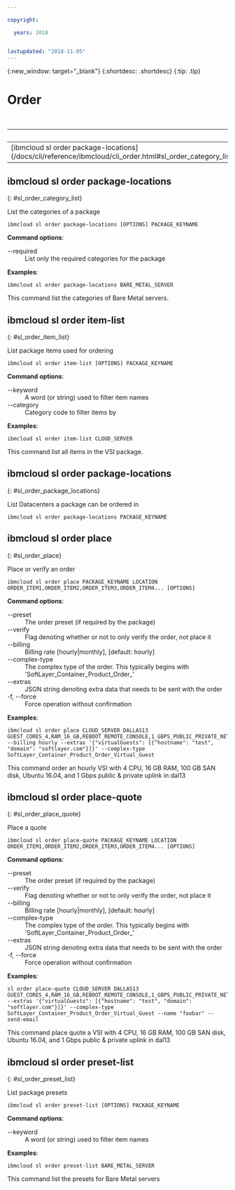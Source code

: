 ```yaml
---

copyright:

  years: 2018


lastupdated: "2018-11-05"
---
```


{:new_window: target="_blank"}
{:shortdesc: .shortdesc}
{:tip: .tip}

# Order

<table summary="Alphabetically ordered general {{site.data.keyword.BluSoftlayer_notm}} infrastructure commands that have links that bring you to more info for the command">
 <caption>Table 1. {{site.data.keyword.BluSoftlayer_notm}} instrastructure orders</caption>
 <thead>
 <th colspan="6">{{site.data.keyword.BluSoftlayer_notm}} instrastructure orders</th>
 </thead>
 <tbody>
 <tr>
  <td>[ibmcloud sl order package-locations](/docs/cli/reference/ibmcloud/cli_order.html#sl_order_category_list)</td>
  <td>[ibmcloud sl order item-list](/docs/cli/reference/ibmcloud/cli_order.html#sl_order_item_list)</td>
  <td>[ibmcloud sl order package-locations](/docs/cli/reference/ibmcloud/cli_order.html#sl_order_package_locations)</td>
  <td>[ibmcloud sl order place](/docs/cli/reference/ibmcloud/cli_order.html#sl_order_place)</td>
  <td>[ibmcloud sl order place-quote](/docs/cli/reference/ibmcloud/cli_order.html#sl_order_place_quote)</td>
  <td>[ibmcloud sl order preset-list](/docs/cli/reference/ibmcloud/cli_order.html#sl_order_preset_list)</td>
 </tr>
 </tbody>
</table>

## ibmcloud sl order package-locations
{: #sl_order_category_list}

List the categories of a package
```
ibmcloud sl order package-locations [OPTIONS] PACKAGE_KEYNAME
```

<strong>Command options</strong>:
<dl>
<dt>--required</dt>
<dd>List only the required categories for the package</dd>
</dl>

**Examples**:
```
ibmcloud sl order package-locations BARE_METAL_SERVER
```
This command list the categories of Bare Metal servers.

## ibmcloud sl order item-list
{: #sl_order_item_list}

List package items used for ordering
```
ibmcloud sl order item-list [OPTIONS] PACKAGE_KEYNAME
```

<strong>Command options</strong>:
<dl>
<dt>--keyword</dt>
<dd>A word (or string) used to filter item names</dd>
<dt>--category</dt>
<dd>Category code to filter items by</dd>
</dl>

**Examples**:
```
ibmcloud sl order item-list CLOUD_SERVER
```
This command list all items in the VSI package.

## ibmcloud sl order package-locations
{: #sl_order_package_locations}

List Datacenters a package can be ordered in
```
ibmcloud sl order package-locations PACKAGE_KEYNAME
```

## ibmcloud sl order place
{: #sl_order_place}

Place or verify an order
```
ibmcloud sl order place PACKAGE_KEYNAME LOCATION ORDER_ITEM1,ORDER_ITEM2,ORDER_ITEM3,ORDER_ITEM4... [OPTIONS]
```

<strong>Command options</strong>:
<dl>
<dt>--preset</dt>
<dd>The order preset (if required by the package)</dd>
<dt>--verify</dt>
<dd>Flag denoting whether or not to only verify the order, not place it</dd>
<dt>--billing</dt>
<dd>Billing rate [hourly|monthly], [default: hourly]</dd>
<dt>--complex-type</dt>
<dd>The complex type of the order. This typically begins with 'SoftLayer_Container_Product_Order_'</dd>
<dt>--extras</dt>
<dd>JSON string denoting extra data that needs to be sent with the order</dd>
<dt>-f, --force</dt>
<dd>Force operation without confirmation</dd>
</dl>

**Examples**:
```
ibmcloud sl order place CLOUD_SERVER DALLAS13 GUEST_CORES_4,RAM_16_GB,REBOOT_REMOTE_CONSOLE,1_GBPS_PUBLIC_PRIVATE_NETWORK_UPLINKS,BANDWIDTH_0_GB_2,1_IP_ADDRESS,GUEST_DISK_100_GB_SAN,OS_UBUNTU_16_04_LTS_XENIAL_XERUS_MINIMAL_64_BIT_FOR_VSI,MONITORING_HOST_PING,NOTIFICATION_EMAIL_AND_TICKET,AUTOMATED_NOTIFICATION,UNLIMITED_SSL_VPN_USERS_1_PPTP_VPN_USER_PER_ACCOUNT,NESSUS_VULNERABILITY_ASSESSMENT_REPORTING --billing hourly --extras '{"virtualGuests": [{"hostname": "test", "domain": "softlayer.com"}]}' --complex-type SoftLayer_Container_Product_Order_Virtual_Guest
```
This command order an hourly VSI with 4 CPU, 16 GB RAM, 100 GB SAN disk, Ubuntu 16.04, and 1 Gbps public & private uplink in dal13

## ibmcloud sl order place-quote
{: #sl_order_place_quote}

Place a quote
```
ibmcloud sl order place-quote PACKAGE_KEYNAME LOCATION ORDER_ITEM1,ORDER_ITEM2,ORDER_ITEM3,ORDER_ITEM4... [OPTIONS]
```

<strong>Command options</strong>:
<dl>
<dt>--preset</dt>
<dd>The order preset (if required by the package)</dd>
<dt>--verify</dt>
<dd>Flag denoting whether or not to only verify the order, not place it</dd>
<dt>--billing</dt>
<dd>Billing rate [hourly|monthly], [default: hourly]</dd>
<dt>--complex-type</dt>
<dd>The complex type of the order. This typically begins with 'SoftLayer_Container_Product_Order_'</dd>
<dt>--extras</dt>
<dd>JSON string denoting extra data that needs to be sent with the order</dd>
<dt>-f, --force</dt>
<dd>Force operation without confirmation</dd>
</dl>

**Examples**:
```
sl order place-quote CLOUD_SERVER DALLAS13 GUEST_CORES_4,RAM_16_GB,REBOOT_REMOTE_CONSOLE,1_GBPS_PUBLIC_PRIVATE_NETWORK_UPLINKS,BANDWIDTH_0_GB_2,1_IP_ADDRESS,GUEST_DISK_100_GB_SAN,OS_UBUNTU_16_04_LTS_XENIAL_XERUS_MINIMAL_64_BIT_FOR_VSI,MONITORING_HOST_PING,NOTIFICATION_EMAIL_AND_TICKET,AUTOMATED_NOTIFICATION,UNLIMITED_SSL_VPN_USERS_1_PPTP_VPN_USER_PER_ACCOUNT,NESSUS_VULNERABILITY_ASSESSMENT_REPORTING --extras '{"virtualGuests": [{"hostname": "test", "domain": "softlayer.com"}]}' --complex-type SoftLayer_Container_Product_Order_Virtual_Guest --name "foobar" --send-email
```
This command place quote a VSI with 4 CPU, 16 GB RAM, 100 GB SAN disk, Ubuntu 16.04, and 1 Gbps public & private uplink in dal13

## ibmcloud sl order preset-list
{: #sl_order_preset_list}

List package presets
```
ibmcloud sl order preset-list [OPTIONS] PACKAGE_KEYNAME
```

<strong>Command options</strong>:
<dl>
<dt>--keyword</dt>
<dd>A word (or string) used to filter item names</dd>
</dl>

**Examples**:
```
ibmcloud sl order preset-list BARE_METAL_SERVER
```
This command list the presets for Bare Metal servers

